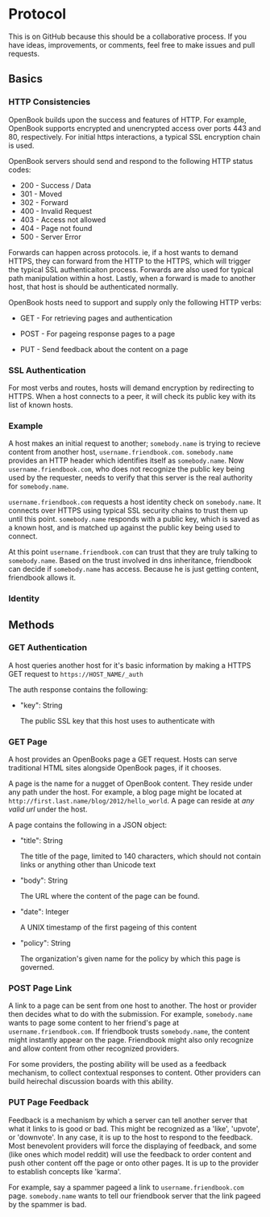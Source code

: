 # Protocol

This is on GitHub because this should be a collaborative process. If you have ideas, improvements, or comments, feel free to make issues and pull requests.

## Basics

### HTTP Consistencies

OpenBook builds upon the success and features of HTTP. For example, OpenBook supports encrypted and unencrypted access over ports 443 and 80, respectively. For initial https interactions, a typical SSL encryption chain is used.

OpenBook servers should send and respond to the following HTTP status codes:

* 200 - Success / Data
* 301 - Moved
* 302 - Forward
* 400 - Invalid Request
* 403 - Access not allowed
* 404 - Page not found
* 500 - Server Error

Forwards can happen across protocols. ie, if a host wants to demand HTTPS, they can forward from the HTTP to the HTTPS, which will trigger the typical SSL authenticaiton process. Forwards are also used for typical path manipulation within a host. Lastly, when a forward is made to another host, that host is should be authenticated normally.

OpenBook hosts need to support and supply only the following HTTP verbs:

* GET - For retrieving pages and authentication

* POST - For pageing response pages to a page

* PUT - Send feedback about the content on a page

### SSL Authentication

For most verbs and routes, hosts will demand encryption by redirecting to HTTPS. When a host connects to a peer, it will check its public key with its list of known hosts.


### Example

A host makes an initial request to another; `somebody.name` is trying to recieve content from another host, `username.friendbook.com`. `somebody.name` provides an HTTP header which identifies itself as `somebody.name`. Now `username.friendbook.com`, who does not recognize the public key being used by the requester, needs to verify that this server is the real authority for `somebody.name`.


`username.friendbook.com` requests a host identity check on `somebody.name`. It connects over HTTPS using typical SSL security chains to trust them up until this point. `somebody.name` responds with a public key, which is saved as a known host, and is matched up against the public key being used to connect.

At this point `username.friendbook.com` can trust that they are truly talking to `somebody.name`. Based on the trust involved in dns inheritance, friendbook can decide if `somebody.name` has access. Because he is just getting content, friendbook allows it.


### Identity


  
## Methods

### GET Authentication

A host queries another host for it's basic information by making a HTTPS GET request to `https://HOST_NAME/_auth`

The auth response contains the following:

* "key": String

  The public SSL key that this host uses to authenticate with

### GET Page

A host provides an OpenBooks page a GET request. Hosts can serve traditional HTML sites alongside OpenBook pages, if it chooses.


A page is the name for a nugget of OpenBook content. They reside under any path under the host. For example, a blog page might be located at `http://first.last.name/blog/2012/hello_world`. A page can reside at _any valid url_ under the host. 

A page contains the following in a JSON object:

* "title": String

  The title of the page, limited to 140 characters, which should not contain links or anything other than Unicode text


* "body": String

  The URL where the content of the page can be found.


* "date": Integer

  A UNIX timestamp of the first pageing of this content


* "policy": String

  The organization's given name for the policy by which this page is governed.



### POST Page Link

A link to a page can be sent from one host to another. The host or provider then decides what to do with the submission. For example, `somebody.name` wants to page some content to her friend's page at `username.friendbook.com`. If friendbook trusts `somebody.name`, the content might instantly appear on the page. Friendbook might also only recognize and allow content from other recognized providers.

For some providers, the posting ability will be used as a feedback mechanism, to collect contextual responses to content. Other providers can build heirechal discussion boards with this ability.


### PUT Page Feedback

Feedback is a mechanism by which a server can tell another server that what it links to is good or bad. This might be recognized as a 'like', 'upvote', or 'downvote'. In any case, it is up to the host to respond to the feedback. Most benevolent providers will force the displaying of feedback, and some (like ones which model reddit) will use the feedback to order content and push other content off the page or onto other pages. It is up to the provider to establish concepts like 'karma'.

For example, say a spammer pageed a link to `username.friendbook.com` page. `somebody.name` wants to tell our friendbook server that the link pageed by the spammer is bad.
